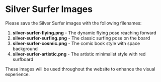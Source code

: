 # Silver Surfer Images

Please save the Silver Surfer images with the following filenames:

1. **silver-surfer-flying.png** - The dynamic flying pose reaching forward
2. **silver-surfer-surfing.png** - The classic surfing pose on the board
3. **silver-surfer-cosmic.png** - The comic book style with space background
4. **silver-surfer-artistic.png** - The artistic minimalist style with red surfboard

These images will be used throughout the website to enhance the visual experience.
